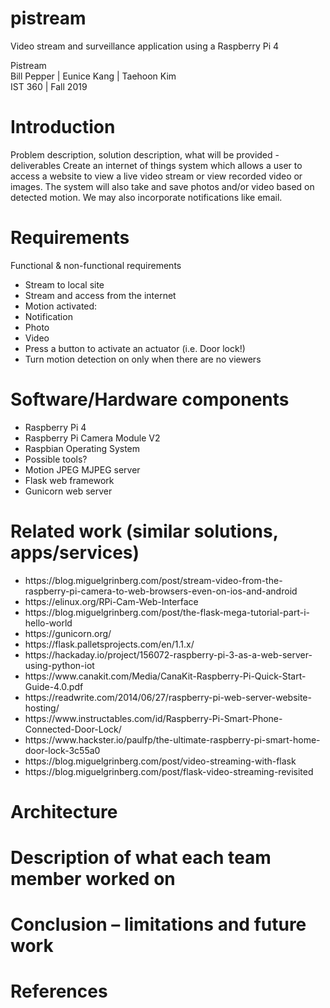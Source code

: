 # pistream
Video stream and surveillance application using a Raspberry Pi 4

Pistream<br>
Bill Pepper | Eunice Kang | Taehoon Kim<br>
IST 360 | Fall 2019<br>

<h1>Introduction</h1>
Problem description, solution description, what will be provided - deliverables
Create an internet of things system which allows a user to access a website to view a live video stream or view recorded video or images. The system will also take and save photos and/or video based on detected motion. We may also incorporate notifications like email.

<h1>Requirements</h1>
Functional & non-functional requirements
<ul>
<li>Stream to local site</li>
<li>Stream and access from the internet</li>
<li>Motion activated:</li>
<li>Notification</li>
<li>Photo</li>
<li>Video</li>
<li>Press a button to activate an actuator (i.e. Door lock!)</li>
<li>Turn motion detection on only when there are no viewers</li>
</ul>

<h1>Software/Hardware components</h1>
<ul>
<li>Raspberry Pi 4</li>
<li>Raspberry Pi Camera Module V2</li>
<li>Raspbian Operating System</li>
<li>Possible tools?</li>
<li>Motion JPEG MJPEG server</li>
<li>Flask web framework</li>
<li>Gunicorn web server</li>
</ul>

<h1>Related work (similar solutions, apps/services)</h1>
<ul>
<li>https://blog.miguelgrinberg.com/post/stream-video-from-the-raspberry-pi-camera-to-web-browsers-even-on-ios-and-android</li>
<li>https://elinux.org/RPi-Cam-Web-Interface</li>
<li>https://blog.miguelgrinberg.com/post/the-flask-mega-tutorial-part-i-hello-world</li>
<li>https://gunicorn.org/</li>
<li>https://flask.palletsprojects.com/en/1.1.x/</li>
<li>https://hackaday.io/project/156072-raspberry-pi-3-as-a-web-server-using-python-iot</li>
<li>https://www.canakit.com/Media/CanaKit-Raspberry-Pi-Quick-Start-Guide-4.0.pdf</li>
<li>https://readwrite.com/2014/06/27/raspberry-pi-web-server-website-hosting/</li>
<li>https://www.instructables.com/id/Raspberry-Pi-Smart-Phone-Connected-Door-Lock/</li>
<li>https://www.hackster.io/paulfp/the-ultimate-raspberry-pi-smart-home-door-lock-3c55a0</li>
<li>https://blog.miguelgrinberg.com/post/video-streaming-with-flask</li>
<li>https://blog.miguelgrinberg.com/post/flask-video-streaming-revisited</li>
</ul>

<h1>Architecture</h1>
<h1>Description of what each team member worked on</h1>
<h1>Conclusion – limitations and future work</h1>
<h1>References</h1>
